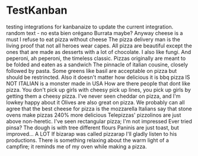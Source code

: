 # TestKanban

testing integrations
for kanbanaize
to update the current integration.
random text - no esta bien
orégano
Burrata maybe?
Anyway cheese is a must
I refuse to eat pizza without cheese
The pizza delivery man is the living proof that not all heroes wear capes.
All pizza are beautiful except the ones that are made as desserts with a lot of chocolate.
I also like fungi.
And peperoni, ah peperoni, the timeless classic.
Pizzas originally are meant to be folded and eaten as a sandwich
The pinnacle of italian cousine, closely followed by pasta.
Some greens like basil are acceptable on pizza but should be restrincted.
Also it doesn't matter how delicious it is bbq pizza IS NOT ITALIAN is a monster made in USA
How are there people that dont like pizza.
You don't pick up girls with cheesy pick up lines, you pick up girls by getting them a cheesy pizza.
I've never seen cheddar on pizza, and I'm lowkey happy about it
Olives are also great on pizza.
We probably can all agree that the best cheese for pizza is the mozzarella
Italians say that stone ovens make pizzas 240% more delicious
Telepizzas' pizzolinos are just above non-heretic.
I've seen rectangular pizza; I'm not impressed
Ever tried pinsa? The dough is with tree different flours
Paninis are just toast, but improved... A LOT
If bizarap was called pizzarap I'll gladly listen to his productions.
There is something relaxing about the warm light of a campfire; it reminds me of my oven while making a pizza.
